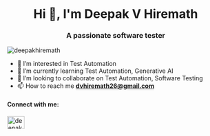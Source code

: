 <h1 align="center">Hi 👋, I'm Deepak V Hiremath</h1>
<h3 align="center">A passionate software tester</h3>

<p align="left"> <img src="https://komarev.com/ghpvc/?username=dvhiremath26&label=Profile%20views&color=0e75b6&style=flat" alt="deepakhiremath" /> </p>

- 👀 I’m interested in Test Automation
- 🌱 I’m currently learning Test Automation, Generative AI
- 💞️ I’m looking to collaborate on Test Automation, Software Testing
- 📫 How to reach me **dvhiremath26@gmail.com**

<h4 align="left">Connect with me:</h4>
<p align="left">
<a href="https://www.linkedin.com/in/deepak-hiremath-0017937a/" target="blank"><img align="center" src="https://raw.githubusercontent.com/rahuldkjain/github-profile-readme-generator/master/src/images/icons/Social/linked-in-alt.svg" alt="deepak v hiremath" height="30" width="40" /></a>
</p>
